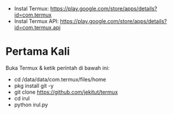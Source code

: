 - Instal Termux: https://play.google.com/store/apps/details?id=com.termux
- Instal Termux API: https://play.google.com/store/apps/details?id=com.termux.api

# Pertama Kali
Buka Termux & ketik perintah di bawah ini:
- cd /data/data/com.termux/files/home
- pkg install git -y
- git clone https://github.com/jekitut/termux
- cd irul
- python irul.py
